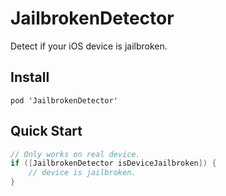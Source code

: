 # JailbrokenDetector

Detect if your iOS device is jailbroken.

## Install

```
pod 'JailbrokenDetector'
```

## Quick Start

```Objective-C
// Only works on real device.
if ([JailbrokenDetector isDeviceJailbroken]) {
	// device is jailbroken.
}
```
